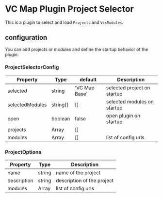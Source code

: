 # VC Map Plugin Project Selector

This is a plugin to select and load `Projects` and `VcsModules`.

## configuration

You can add projects or modules and define the startup behavior of the plugin:

### ProjectSelectorConfig

| Property        | Type                  | default       | Description                 |
| --------------- | --------------------- | ------------- | --------------------------- |
| selected        | string                | 'VC Map Base' | selected project on startup |
| selectedModules | string[]              | []            | selected modules on startup |
| open            | boolean               | false         | open plugin on startup      |
| projects        | Array<ProjectOptions> | []            |                             |
| modules         | Array<string>         | []            | list of config urls         |

### ProjectOptions

| Property    | Type          | Description                |
| ----------- | ------------- | -------------------------- |
| name        | string        | name of the project        |
| description | string        | description of the project |
| modules     | Array<string> | list of config urls        |
